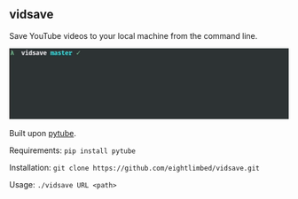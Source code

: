 ## vidsave
Save YouTube videos to your local machine from the command line.

![gif](images/vidsave.gif)

Built upon [pytube](https://github.com/nficano/pytube).

Requirements: `pip install pytube`

Installation: `git clone https://github.com/eightlimbed/vidsave.git`

Usage: `./vidsave URL <path>`
